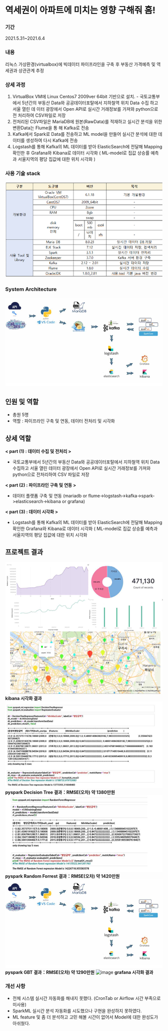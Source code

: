 
 # 역세권이 아파트에 미치는 영향 구해줘 홈!
 
 ### 기간  
 2021.5.31~2021.6.4  
 
 ### 내용   
 리눅스 가상환경(virtualbox)에 빅데이터 파이프라인을 구축 후 부동산 가격예측 및 역세권과 상관관계 추정 
 
 ### 상세 과정
 1. VirtualBox VM에 Linux Centos7 2009ver 64bit 기반으로 설치. - 국토교통부에서 5년간의 부동산 Data와 공공데이터포탈에서 지하철역 위치 Data 수집 하고 서울 열린 데
이터 광장에서 Open API로 실시간 거래정보를 가져와 python으로 전 처리하여 CSV파일로 저장
 2. 전처리된 CSV파일은 MariaDB에 원본(RawData)를 적재하고 실시간 분석을 위한 변환Data는 Flume을 통
해 Kafka로 전송
 3. Kafka에서 Spark로 Data를 전송하고 ML model을 만들어 실시간 분석에 대한 데이터를 생성하여 다시 Kafka에 전송
 4. Logstash를 통해 Kafka의 ML 데이터를 받아 ElasticSearch에 전달해 Mapping 확인한 후 Grafana와 Kibana로 데이터 시각화
 ( ML-model로 집값 상승률 예측과 서울지역의 평당 집값에 대한 위치 시각화 )
 
 ### 사용 기술 stack
 
 ![image](./dataset/stack.png)


### System Architecture  

 ![image](./dataset/arc.png)    

## 인원 및 역할  
  - 총원 5명 
  - 역할 : 파이프라인 구축 및 연동, 데이터 전처리 및 시각화
## 상세 역할
  **< part (1) : 데이터 수집 및 전처리 >**  
  - 국토교통부에서 5년간의 부동산 Data와 공공데이터포탈에서 지하철역 위치 Data 수집하고 서울 
    열린 데이터 광장에서 Open API로 실시간 거래정보를 가져와 python으로 전처리하여 CSV 파일로 저장

  **< part (2) : 파이프라인 구축 및 연동 >**    
  - 데이터 플랫폼 구축 및 연동
   (mariadb or flume->logstash->kafka->spark->elasticsearch->kibana or grafana)
 
  **< part (3) : 데이터 시각화 >**
  - Logstash를 통해 Kafka의 ML 데이터를 받아 ElasticSearch에 전달해 Mapping 확인한 Grafana와 Kibana로 데이터 시각화 ( ML-model로 집값 상승률 예측과 서울지역의 평당 집값에 대한 위치 시각화 

## 프로젝트 결과

![image](./dataset/res1.png)  
 **kibana 시각화 결과**  
![image](./dataset/dt.png)  
**pyspark Decision Tree 결과：RMSE(오차) 약 1380만원**  
![image](./dataset/rf.png)  
**pyspark Random Forrest 결과：RMSE(오차) 약 1420만원**
![image](./dataset/arc.png)
**pyspark GBT 결과：RMSE(오차) 약 1290만원**
![image](./dataset/grf.png)
**grafana 시각화 결과**

### 개선 사항
- 전체 시스템 실시간 자동화를 해내지 못했다. (CronTab or Airflow 시간 부족으로 미사용)   
- SparkML 실시간 분석 자동화를 시도했으나 구현을 완성하지 못하였다. 
- ML feature 및 좀 더 분석하고 고민 해볼 시간이 없어서 Model에 대한 완성도가 아쉬웠다.
